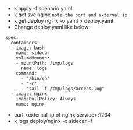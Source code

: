 - k apply -f scenario.yaml
- k get svc nginx `note the port and external ip`
- k get deploy nginx -o yaml > deploy.yaml
- Change deploy.yaml like below:
```
spec:
  containers:
  - image: bash
    name: sidecar
    volumeMounts:
    - mountPath: /tmp/logs
      name: logs
    command:
      - "/bin/sh"
      - "-c"
      - "tail -f /tmp/logs/access.log"
  - image: nginx
    imagePullPolicy: Always
    name: nginx
```
- curl <external_ip of nginx service>:1234
- k logs deploy/nginx -c sidecar -f